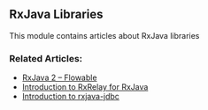 ## RxJava Libraries
 
 This module contains articles about RxJava libraries
 
### Related Articles:

- [RxJava 2 – Flowable](https://www.surya.com/rxjava-2-flowable)
- [Introduction to RxRelay for RxJava](https://www.surya.com/rx-relay)
- [Introduction to rxjava-jdbc](https://www.surya.com/rxjava-jdbc)
 
